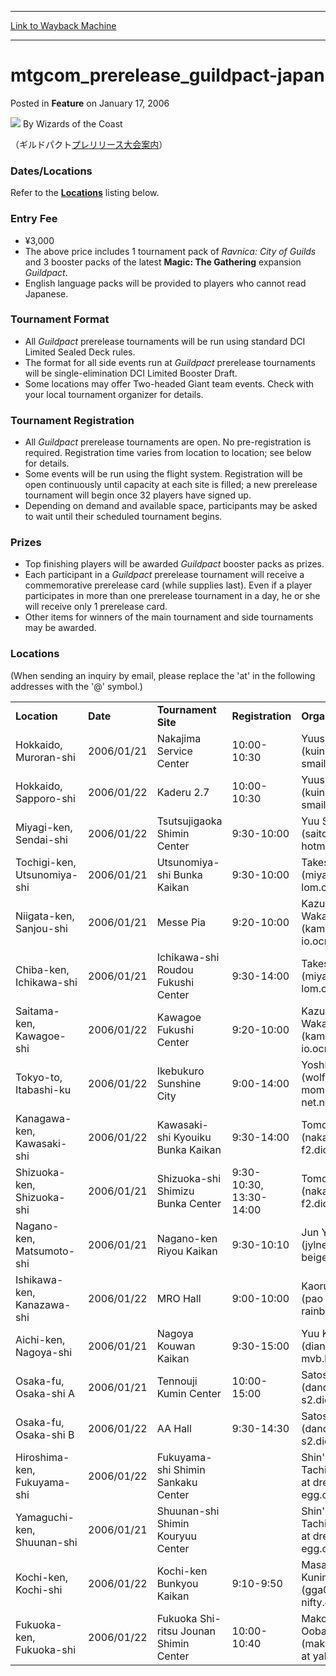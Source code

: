 
---
[Link to Wayback Machine](https://web.archive.org/web/20210503174141/https://magic.wizards.com/en/articles/archive/mtgcomprereleaseguildpact-japan-2006-01-17)

[_metadata_:author]:- "Wizards of the Coast"
[_metadata_:description]:- "（ギルドパクトプレリリース大会案内） Dates/Locations Refer to the Locations listing below. Entry Fee ¥3,000 The above price includes 1 tournament pack of Ravnica: City of Guilds and 3 booster packs of the latest Magic: The Gathering expansion Guildpact. English language packs will be provided to players who cannot read Japanese. Tournament Format All Guildpact prerelease tournaments will be run"
[_metadata_:generator]:- "Drupal 7 (http://drupal.org)"
[_metadata_:node]:- "639571"
[_metadata_:publish_date]:- "2006-01-17"
[_metadata_:source]:- "div-main-content"
[_metadata_:title]:- "mtgcom_prerelease_guildpact-japan"
[_metadata_:wayback_capture_timestamp]:- "2021-05-03 17:41:41"
[_metadata_:wayback_raw_url]:- "https://web.archive.org/web/20210503174141id_/https://magic.wizards.com/en/articles/archive/mtgcomprereleaseguildpact-japan-2006-01-17"
[_metadata_:wayback_url]:- "https://magic.wizards.com/en/articles/archive/mtgcomprereleaseguildpact-japan-2006-01-17"
---


mtgcom\_prerelease\_guildpact-japan
===================================



 Posted in **Feature**
 on January 17, 2006 






![](https://media.magic.wizards.com/styles/auth_small/public/images/person/wizards_author.jpg)
By Wizards of the Coast












（ギルドパクト[プレリリース大会案内](http://archive.wizards.com/Magic/Magazine/Article.aspx?x=mtgcom/prerelease/guildpact-japan,,ja)）


### Dates/Locations


Refer to the [**Locations**](#locations) listing below.


### Entry Fee


* ¥3,000
* The above price includes 1 tournament pack of *Ravnica: City of Guilds* and 3 booster packs of the latest **Magic: The Gathering** expansion *Guildpact*.
* English language packs will be provided to players who cannot read Japanese.

### Tournament Format


* All *Guildpact* prerelease tournaments will be run using standard DCI Limited Sealed Deck rules.
* The format for all side events run at *Guildpact* prerelease tournaments will be single-elimination DCI Limited Booster Draft.
* Some locations may offer Two-headed Giant team events. Check with your local tournament organizer for details.

### Tournament Registration


* All *Guildpact* prerelease tournaments are open. No pre-registration is required. Registration time varies from location to location; see below for details.
* Some events will be run using the flight system. Registration will be open continuously until capacity at each site is filled; a new prerelease tournament will begin once 32 players have signed up.
* Depending on demand and available space, participants may be asked to wait until their scheduled tournament begins.

### Prizes


* Top finishing players will be awarded *Guildpact* booster packs as prizes.
* Each participant in a *Guildpact* prerelease tournament will receive a commemorative prerelease card (while supplies last). Even if a player participates in more than one prerelease tournament in a day, he or she will receive only 1 prerelease card.
* Other items for winners of the main tournament and side tournaments may be awarded.

### Locations


(When sending an inquiry by email, please replace the 'at' in the following addresses with the '@' symbol.)




|  |  |  |  |  |
| --- | --- | --- | --- | --- |
| **Location** | **Date** | **Tournament Site** | **Registration** | **Organizer** |
| Hokkaido, Muroran-shi | 2006/01/21 | Nakajima Service Center | 10:00-10:30 | Yuusuke Miwa (kuin at smail.plala.or.jp) |
| Hokkaido, Sapporo-shi | 2006/01/22 | Kaderu 2.7 | 10:00-10:30 | Yuusuke Miwa (kuin at smail.plala.or.jp) |
| Miyagi-ken, Sendai-shi | 2006/01/22 | Tsutsujigaoka Shimin Center | 9:30-10:00 | Yuu Saitou (saitomu at hotmail.com) |
| Tochigi-ken, Utsunomiya-shi | 2006/01/21 | Utsunomiya-shi Bunka Kaikan | 9:30-10:00 | Takeshi Miyasaka (miyaken at lom.com) |
| Niigata-ken, Sanjou-shi | 2006/01/21 | Messe Pia | 9:20-10:00 | Kazuhiro Wakatsuki (kamoya at io.ocn.ne.jp) |
| Chiba-ken, Ichikawa-shi | 2006/01/21 | Ichikawa-shi Roudou Fukushi Center | 9:30-14:00 | Takeshi Miyasaka (miyaken at lom.com) |
| Saitama-ken, Kawagoe-shi | 2006/01/22 | Kawagoe Fukushi Center | 9:20-10:00 | Kazuhiro Wakatsuki (kamoya at io.ocn.ne.jp) |
| Tokyo-to, Itabashi-ku | 2006/01/22 | Ikebukuro Sunshine City | 9:00-14:00 | Yoshiya Shindo (wolf at momo.so-net.ne.jp) |
| Kanagawa-ken, Kawasaki-shi | 2006/01/22 | Kawasaki-shi Kyouiku Bunka Kaikan | 9:30-14:00 | Tomoya Nakajima (nakajt08 at f2.dion.ne.jp) |
| Shizuoka-ken, Shizuoka-shi | 2006/01/21 | Shizuoka-shi Shimizu Bunka Center | 9:30-10:30, 13:30-14:00 | Tomoya Nakajima (nakajt08 at f2.dion.ne.jp) |
| Nagano-ken, Matsumoto-shi | 2006/01/21 | Nagano-ken Riyou Kaikan | 9:30-10:10 | Jun Yanagisawa (jylnet at beige.ocn.ne.jp) |
| Ishikawa-ken, Kanazawa-shi | 2006/01/22 | MRO Hall | 9:00-10:00 | Kaoru Yonemura (pao at f-o-rainbow.com) |
| Aichi-ken, Nagoya-shi | 2006/01/21 | Nagoya Kouwan Kaikan | 9:30-15:00 | Yuu Kanazawa (dianna at mvb.biglobe.ne.jp) |
| Osaka-fu, Osaka-shi A | 2006/01/21 | Tennouji Kumin Center | 10:00-15:00 | Satoshi Miyamoto (dandelion at s2.dion.ne.jp) |
| Osaka-fu, Osaka-shi B | 2006/01/22 | AA Hall | 9:30-14:30 | Satoshi Miyamoto (dandelion at s2.dion.ne.jp) |
| Hiroshima-ken, Fukuyama-shi | 2006/01/22 | Fukuyama-shi Shimin Sankaku Center |  | Shin'ichirou Tachibana (tachio at dream-egg.com) |
| Yamaguchi-ken, Shuunan-shi | 2006/01/21 | Shuunan-shi Shimin Kouryuu Center |  | Shin'ichirou Tachibana (tachio at dream-egg.com) |
| Kochi-ken, Kochi-shi | 2006/01/22 | Kochi-ken Bunkyou Kaikan | 9:10-9:50 | Masayuki Kunimitsu (gga01172 at nifty.com) |
| Fukuoka-ken, Fukuoka-shi | 2006/01/22 | Fukuoka Shi-ritsu Jounan Shimin Center | 10:00-10:40 | Makoto Oobayashi (makoto\_obayashi at yahoo.co.jp) |







